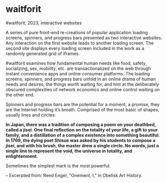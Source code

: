 # waitforit

#waitforit, 2023, interactive websites

A series of pure front-end re-creations of popular application loading screens, spinners, and progress bars presented as two interactive websites.  Any interaction on the first website leads to another loading screen. The second site displays every loading screen included in the work as a randomly generated grid of iframes.

#waitforit examines how fundamental human needs like food, safety, socializing, sex, mobility, etc. are transactionalized on the web through instant convenience apps and online consumer platforms.  The loading screens, spinners, and progress bars unfold in an online drama of human needs and desires, the things worth waiting for, and hint at the deliberately obscured complexities of network economics and online control waiting on the other end.

Spinners and progress bars are the potential for a moment, a promise, they are the Internet holding it’s breath.  Comprised of the most basic of shapes, usually lines and circles:

**In Japan, there was a tradition of composing a poem on your deathbed, called a jisei. One final reflection on the totality of your life, a gift to your family, and a distillation of a complex existence into something beautiful.
In 1769, the dying poet Shisue was asked by his students to compose a jisei, and with his brush, the master drew a single circle. No words, just a single line to represent the void, the universe in totality, and enlightenment.**

Sometimes the simplest mark is the most powerful.

– Excerpted from: Reed Enger, "Onement, I," in Obelisk Art History.
